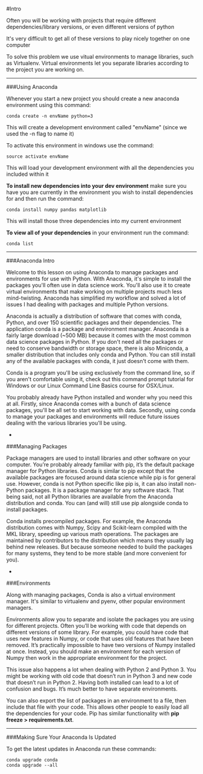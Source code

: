 #Intro

Often you will be working with projects that require different dependencies/library versions, or even different versions of python

It's very difficult to get all of these versions to play nicely together on one computer

To solve this problem we use vitual environments to manage libraries, such as Virtualenv. Virtual environments let you separate libraries according to the project you are working on.

***

###Using Anaconda

Whenever you start a new project you should create a new anaconda environment using this command:

```
conda create -n envName python=3
```

This will create a development environment called "envName" (since we used the -n flag to name it)

To activate this environment in windows use the command:

```
source activate envName
```

This will load your development environment with all the dependencies you included within it

**To install new dependencies into your dev environment** make sure you have you are currently in the environment you wish to install dependencies for and then run the command:

```
conda install numpy pandas matplotlib
```

This will install those three dependencies into my current environment

**To view all of your dependencies** in your environment run the command:

```
conda list
```

***

###Anaconda Intro

Welcome to this lesson on using Anaconda to manage packages and environments for use with Python. With Anaconda, it's simple to install the packages you'll often use in data science work. You'll also use it to create virtual environments that make working on multiple projects much less mind-twisting. Anaconda has simplified my workflow and solved a lot of issues I had dealing with packages and multiple Python versions.

Anaconda is actually a distribution of software that comes with conda, Python, and over 150 scientific packages and their dependencies. The application conda is a package and environment manager. Anaconda is a fairly large download (~500 MB) because it comes with the most common data science packages in Python. If you don't need all the packages or need to conserve bandwidth or storage space, there is also Miniconda, a smaller distribution that includes only conda and Python. You can still install any of the available packages with conda, it just doesn't come with them.

Conda is a program you'll be using exclusively from the command line, so if you aren't comfortable using it, check out this command prompt tutorial for Windows or our Linux Command Line Basics course for OSX/Linux.

You probably already have Python installed and wonder why you need this at all. Firstly, since Anaconda comes with a bunch of data science packages, you'll be all set to start working with data. Secondly, using conda to manage your packages and environments will reduce future issues dealing with the various libraries you'll be using.

-

###Managing Packages

Package managers are used to install libraries and other software on your computer. You’re probably already familiar with pip, it’s the default package manager for Python libraries. Conda is similar to pip except that the available packages are focused around data science while pip is for general use. However, conda is not Python specific like pip is, it can also install non-Python packages. It is a package manager for any software stack. That being said, not all Python libraries are available from the Anaconda distribution and conda. You can (and will) still use pip alongside conda to install packages.

Conda installs precompiled packages. For example, the Anaconda distribution comes with Numpy, Scipy and Scikit-learn compiled with the MKL library, speeding up various math operations. The packages are maintained by contributors to the distribution which means they usually lag behind new releases. But because someone needed to build the packages for many systems, they tend to be more stable (and more convenient for you).

-

###Environments

Along with managing packages, Conda is also a virtual environment manager. It's similar to virtualenv and pyenv, other popular environment managers.

Environments allow you to separate and isolate the packages you are using for different projects. Often you’ll be working with code that depends on different versions of some library. For example, you could have code that uses new features in Numpy, or code that uses old features that have been removed. It’s practically impossible to have two versions of Numpy installed at once. Instead, you should make an environment for each version of Numpy then work in the appropriate environment for the project.

This issue also happens a lot when dealing with Python 2 and Python 3. You might be working with old code that doesn’t run in Python 3 and new code that doesn’t run in Python 2. Having both installed can lead to a lot of confusion and bugs. It’s much better to have separate environments.

You can also export the list of packages in an environment to a file, then include that file with your code. This allows other people to easily load all the dependencies for your code. Pip has similar functionality with **pip freeze > requirements.txt**.

***

###Making Sure Your Anaconda Is Updated

To get the latest updates in Anaconda run these commands:

```
conda upgrade conda
conda upgrade --all
```
